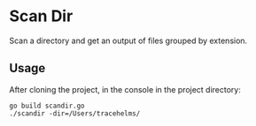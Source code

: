 # Scan Dir
Scan a directory and get an output of files grouped by extension.

## Usage
After cloning the project, in the console in the project directory:
```
go build scandir.go
./scandir -dir=/Users/tracehelms/
```
